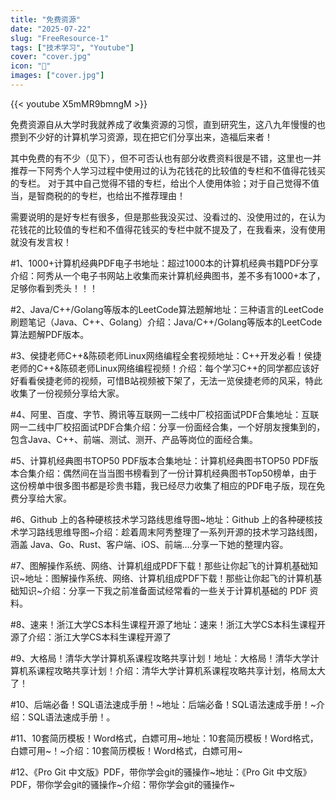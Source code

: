 ```yaml
---
title: "免费资源"
date: "2025-07-22"
slug: "FreeResource-1"
tags: ["技术学习", "Youtube"]
cover: "cover.jpg"
icon: "📁"
images: ["cover.jpg"]
---
```

{{< youtube X5mMR9bmngM >}}


免费资源自从大学时我就养成了收集资源的习惯，直到研究生，这八九年慢慢的也攒到不少好的计算机学习资源，现在把它们分享出来，造福后来者！



其中免费的有不少（见下），但不可否认也有部分收费资料很是不错，这里也一并推荐一下阿秀个人学习过程中使用过的认为花钱花的比较值的专栏和不值得花钱买的专栏。
对于其中自己觉得不错的专栏，给出个人使用体验；对于自己觉得不值当，是智商税的的专栏，也给出不推荐理由！



需要说明的是好专栏有很多，但是那些我没买过、没看过的、没使用过的，在认为花钱花的比较值的专栏和不值得花钱买的专栏中就不提及了，在我看来，没有使用就没有发言权！



#1、1000+计算机经典PDF电子书地址：超过1000本的计算机经典书籍PDF分享介绍：阿秀从一个电子书网站上收集而来计算机经典图书，差不多有1000+本了，足够你看到秃头！！！


#2、Java/C++/Golang等版本的LeetCode算法题解地址：三种语言的LeetCode刷题笔记（Java、C++、Golang）介绍：Java/C++/Golang等版本的LeetCode算法题解PDF版本。


#3、侯捷老师C++&陈硕老师Linux网络编程全套视频地址：C++开发必看！侯捷老师的C++&陈硕老师Linux网络编程视频！介绍：每个学习C++的同学都应该好好看看侯捷老师的视频，可惜B站视频被下架了，无法一览侯捷老师的风采，特此收集了一份视频分享给大家。


#4、阿里、百度、字节、腾讯等互联网一二线中厂校招面试PDF合集地址：互联网一二线中厂校招面试PDF合集介绍：分享一份面经合集，一个好朋友搜集到的，包含Java、C++、前端、测试、测开、产品等岗位的面经合集。


#5、计算机经典图书TOP50 PDF版本合集地址：计算机经典图书TOP50 PDF版本合集介绍：偶然间在当当图书榜看到了一份计算机经典图书Top50榜单，由于这份榜单中很多图书都是珍贵书籍，我已经尽力收集了相应的PDF电子版，现在免费分享给大家。


#6、Github 上的各种硬核技术学习路线思维导图~地址：Github 上的各种硬核技术学习路线思维导图~介绍：趁着周末阿秀整理了一系列开源的技术学习路线图，涵盖 Java、Go、Rust、客户端、iOS、前端....分享一下她的整理内容。


#7、图解操作系统、网络、计算机组成PDF下载！那些让你起飞的计算机基础知识~地址：图解操作系统、网络、计算机组成PDF下载！那些让你起飞的计算机基础知识~介绍：分享一下我之前准备面试经常看的一些关于计算机基础的 PDF 资料。


#8、速来！浙江大学CS本科生课程开源了地址：速来！浙江大学CS本科生课程开源了介绍：浙江大学CS本科生课程开源了


#9、大格局！清华大学计算机系课程攻略共享计划！地址：大格局！清华大学计算机系课程攻略共享计划！介绍：清华大学计算机系课程攻略共享计划，格局太大了！


#10、后端必备！SQL语法速成手册！~地址：后端必备！SQL语法速成手册！~介绍：SQL语法速成手册！。


#11、10套简历模板！Word格式，白嫖可用~地址：10套简历模板！Word格式，白嫖可用~！~介绍：10套简历模板！Word格式，白嫖可用~


#12、《Pro Git 中文版》PDF，带你学会git的骚操作~地址：《Pro Git 中文版》PDF，带你学会git的骚操作~介绍：带你学会git的骚操作~

